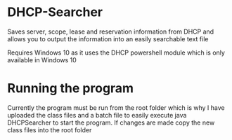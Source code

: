 # DHCP-Searcher
Saves server, scope, lease and reservation information from DHCP and allows you to output the information into an easily searchable text file

Requires Windows 10 as it uses the DHCP powershell module which is only available in Windows 10

# Running the program
Currently the program must be run from the root folder which is why I have uploaded the class files and a batch file to easily execute java DHCPSearcher to start the program. If changes are made copy the new class files into the root folder
